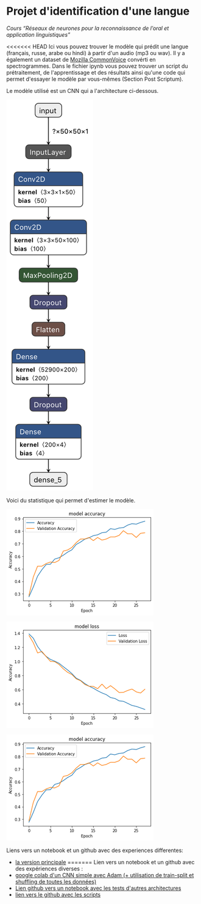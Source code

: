 # Projet d'identification d'une langue
*Cours “Réseaux de neurones pour la reconnaissance de l’oral et application linguistiques”*

<<<<<<< HEAD
Ici vous pouvez trouver le modèle qui prédit une langue (français, russe, arabe ou hindi) à partir d'un audio (mp3 ou wav).
Il y a également un dataset de [Mozilla CommonVoice](https://commonvoice.mozilla.org/fr) convérti en spectrogrammes.
Dans le fichier ipynb vous pouvez trouver un script du prétraitement, de l'apprentissage et des résultats ainsi qu'une code qui permet d'essayer le modèle par vous-mêmes (Section Post Scriptum).

Le modèle utilisé est un CNN qui a l'architecture ci-dessous.

![Model](https://github.com/project178/trash/blob/master/model.png)

Voici du statistique qui permet d'estimer le modèle.

![Accuracy](https://github.com/project178/trash/blob/master/accuracy.png)

![Loss](https://github.com/project178/trash/blob/master/loss.png)

![Confusion matrix](https://github.com/project178/trash/blob/master/accuracy.png)

Liens vers un notebook et un github avec des experiences differentes:
- [la version principale](https://colab.research.google.com/drive/178HUsBaFMissbx3KJbCZml220lqwh28j?usp=sharing)
=======
Lien vers un notebook et un github avec des expériences diverses :
- [google colab d'un CNN simple avec Adam (+ utilisation de train-split et shuffling de toutes les données)](https://colab.research.google.com/drive/1C_P1-1gFKuCZCytDUOmkmxrg_y3iw7Ln?usp=sharing)
- [ Lien github vers  un notebook avec les tests d'autres architectures](https://github.com/ShNineb/CNN/blob/master/resumary.ipynb)
- [lien vers le github avec les scripts](https://github.com/ShNineb/CNN/tree/master)
